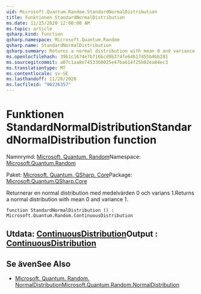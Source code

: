 ```yaml
---
uid: Microsoft.Quantum.Random.StandardNormalDistribution
title: Funktionen StandardNormalDistribution
ms.date: 11/25/2020 12:00:00 AM
ms.topic: article
qsharp.kind: function
qsharp.namespace: Microsoft.Quantum.Random
qsharp.name: StandardNormalDistribution
qsharp.summary: Returns a normal distribution with mean 0 and variance 1.
ms.openlocfilehash: 39b1c1674e7b716bcd9b374fe64b17d55b4bb281
ms.sourcegitcommit: a87c1aa8e7453360025e47ba614f25b02ea84ec3
ms.translationtype: MT
ms.contentlocale: sv-SE
ms.lasthandoff: 11/26/2020
ms.locfileid: "96226357"
---
```

# <a name="standardnormaldistribution-function"></a><span data-ttu-id="96abc-102">Funktionen StandardNormalDistribution</span><span class="sxs-lookup"><span data-stu-id="96abc-102">StandardNormalDistribution function</span></span>

<span data-ttu-id="96abc-103">Namnrymd: [Microsoft. Quantum. Random](xref:Microsoft.Quantum.Random)</span><span class="sxs-lookup"><span data-stu-id="96abc-103">Namespace: [Microsoft.Quantum.Random](xref:Microsoft.Quantum.Random)</span></span>

<span data-ttu-id="96abc-104">Paket: [Microsoft. Quantum. QSharp. Core](https://nuget.org/packages/Microsoft.Quantum.QSharp.Core)</span><span class="sxs-lookup"><span data-stu-id="96abc-104">Package: [Microsoft.Quantum.QSharp.Core](https://nuget.org/packages/Microsoft.Quantum.QSharp.Core)</span></span>


<span data-ttu-id="96abc-105">Returnerar en normal distribution med medelvärden 0 och varians 1.</span><span class="sxs-lookup"><span data-stu-id="96abc-105">Returns a normal distribution with mean 0 and variance 1.</span></span>

```qsharp
function StandardNormalDistribution () : Microsoft.Quantum.Random.ContinuousDistribution
```


## <a name="output--continuousdistribution"></a><span data-ttu-id="96abc-106">Utdata: [ContinuousDistribution](xref:Microsoft.Quantum.Random.ContinuousDistribution)</span><span class="sxs-lookup"><span data-stu-id="96abc-106">Output : [ContinuousDistribution](xref:Microsoft.Quantum.Random.ContinuousDistribution)</span></span>



## <a name="see-also"></a><span data-ttu-id="96abc-107">Se även</span><span class="sxs-lookup"><span data-stu-id="96abc-107">See Also</span></span>

- [<span data-ttu-id="96abc-108">Microsoft. Quantum. Random. NormalDistribution</span><span class="sxs-lookup"><span data-stu-id="96abc-108">Microsoft.Quantum.Random.NormalDistribution</span></span>](xref:Microsoft.Quantum.Random.NormalDistribution)